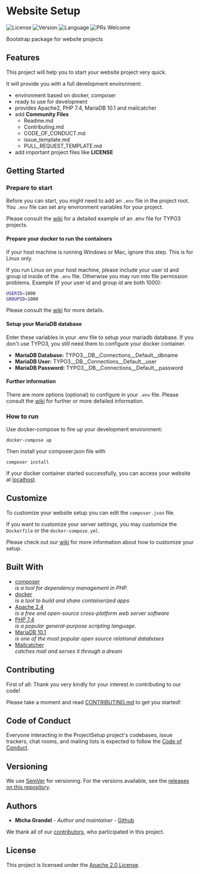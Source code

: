 # Website Setup

![License](https://img.shields.io/github/license/michagrandel/website-setup)
![Version](https://img.shields.io/github/v/release/michagrandel/website-setup)
![Language](https://img.shields.io/github/languages/top/michagrandel/website-setup)
![PRs Welcome](https://img.shields.io/badge/PRs-welcome-brightgreen.svg?style=flat-square)

Bootstrap package for website projects

## Features

This project will help you to start your website project very quick.

It will provide you with a full development environment:

* environment based on docker, composer
* ready to use for development
* provides Apache2, PHP 7.4, MariaDB 10.1 and mailcatcher
* add **Community Files**
    * Readme.md
    * Contributing.md
    * CODE_OF_CONDUCT.md
    * issue_template.md
    * PULL_REQUEST_TEMPLATE.md
* add important project files like **LICENSE**

## Getting Started

### Prepare to start

Before you can start, you might need to add an `.env` file in the project root. 
You `.env` file can set any environment variables for your project.

Please consult the [wiki](wiki) for a detailed example of an .env file for TYPO3 projects.

#### Prepare your docker to run the containers

If your host machine is running Windows or Mac, ignore this step. This is for
Linux only.

If you run Linux on your host machine, please include your user id and group id
inside of the `.env` file. Otherwise you may run into file permission problems.
Example (if your user id and group id are both 1000):

```bash
USERID=1000
GROUPID=1000
```

Please consult the [wiki](wiki) for more details.

#### Setup your MariaDB database

Enter these variables in your .env file to setup your mariadb database.
If you don't use TYPO3, you still need them to configure your docker container.

- **MariaDB Database:** TYPO3__DB__Connections__Default__dbname
- **MariaDB User:** TYPO3__DB__Connections__Default__user
- **MariaDB Password:** TYPO3__DB__Connections__Default__password

#### Further information

There are more options (optional) to configure in your `.env` file.
Please consult the [wiki](wiki) for further or more defailed information. 

### How to run

Use docker-compose to fire up your development environment:

```
docker-compose up
```

Then install your composer.json file with

```
composer install
```

If your docker container started successfully, you can access your website
at [localhost](localhost).

## Customize

To customize your website setup you can edit the `composer.json` file.

If you want to customize your server settings, you may customize the `Dockerfile`
or the `docker-compose.yml`.

Please check out our [wiki](wiki) for more information about how to customize
your setup.

## Built With

* [composer](http://lxml.de/) \
  *is a tool for dependency management in PHP.*
* [docker](https://getcomposer.org/) \
  *is a tool to build and share containerized apps*
* [Apache 2.4](https://httpd.apache.org/) \
  *is a free and open-source cross-platform web server software*
* [PHP 7.4](https://www.php.net/) \
  *is a popular general-purpose scripting language.*
* [MariaDB 10.1](https://mariadb.org/) \
  *is one of the most popular open source relational databases*
* [Mailcatcher](https://mailcatcher.me/) \
  *catches mail and serves it through a dream*

## Contributing

First of all: Thank you very kindly for your interest in contributing to our code!

Please take a moment and read [CONTRIBUTING.md](Contributing.md) to get you started!

## Code of Conduct

Everyone interacting in the ProjectSetup project's codebases, issue trackers, chat rooms, and mailing lists 
is expected to follow the [Code of Conduct][code_of_conduct].

## Versioning

We use [SemVer](http://semver.org/) for versioning. For the versions available,
see the [releases on this repository][github-releases].

## Authors

* **Micha Grandel** - *Author and maintainer* - [Github][github]

We thank all of our [contributors][github-contributors], who participated in this project.

## License

This project is licensed under the [Apache 2.0 License](LICENSE.md).


[github]: https://github.com/michagrandel
[github-releases]: https://github.com/michagrandel/website-setup/releases
[github-contributors]: https://github.com/michagrandel/website-setup/graphs/contributors
[gitflow]: https://danielkummer.github.io/git-flow-cheatsheet/
[gitflow-model]: http://nvie.com/posts/a-successful-git-branching-model/
[wiki]: https://github.com/michagrandel/website-setup/wiki
[code_of_conduct]: CODE_OF_CONDUCT.md
